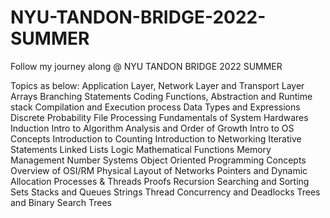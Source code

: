 # NYU-TANDON-BRIDGE-2022-SUMMER
Follow my journey along @ NYU TANDON BRIDGE 2022 SUMMER

Topics as below: 
Application Layer, Network Layer and Transport Layer
Arrays
Branching Statements
Coding Functions, Abstraction and Runtime stack
Compilation and Execution process
Data Types and Expressions
Discrete Probability
File Processing
Fundamentals of System Hardwares
Induction
Intro to Algorithm Analysis and Order of Growth
Intro to OS Concepts
Introduction to Counting
Introduction to Networking
Iterative Statements
Linked Lists
Logic
Mathematical Functions
Memory Management
Number Systems
Object Oriented Programming Concepts
Overview of OSI/RM
Physical Layout of Networks
Pointers and Dynamic Allocation
Processes & Threads
Proofs
Recursion
Searching and Sorting
Sets
Stacks and Queues
Strings
Thread Concurrency and Deadlocks
Trees and Binary Search Trees
